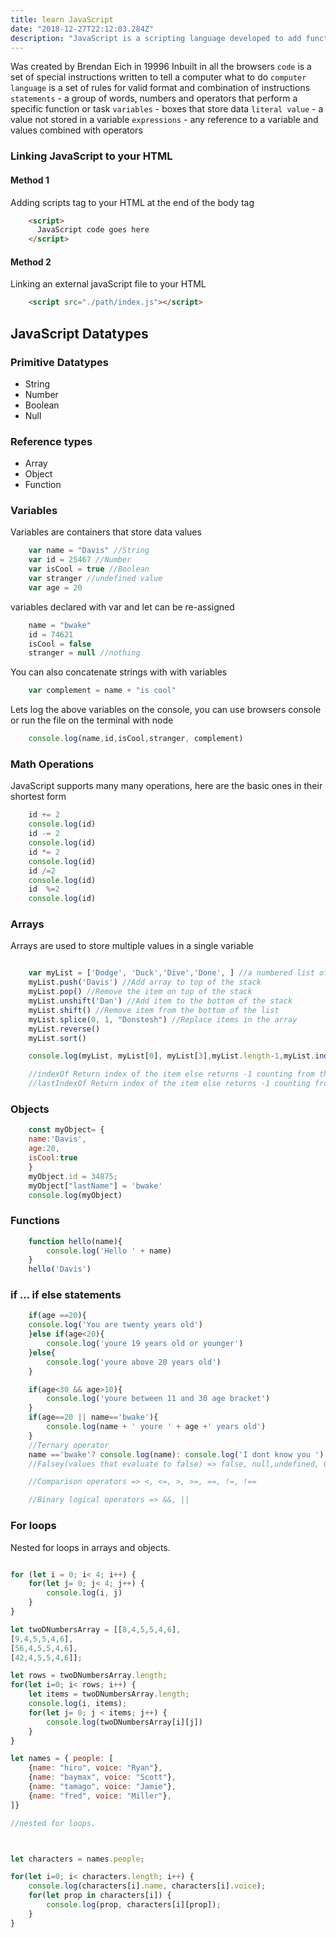 ```yaml
---
title: learn JavaScript
date: "2018-12-27T22:12:03.284Z"
description: "JavaScript is a scripting language developed to add functionality in the browser. It's use nowdays extends building mobile apps, creating servers, building desktop apps etc"
---
```


Was created by Brendan Eich in 19996
Inbuilt in all the browsers
```code``` is a set of special instructions written to tell a computer what to do
```computer language``` is  a set of rules for valid format and combination of instructions
```statements``` - a group of words, numbers and operators that perform a specific function or task
```variables``` - boxes that store data
```literal value``` - a value not stored in a variable
```expressions``` - any reference to a variable and values combined with operators

### Linking JavaScript to your HTML

#### Method 1

Adding scripts tag to your HTML at the end of the body tag

```html
    <script>
      JavaScript code goes here
    </script>
```

#### Method 2

Linking an external javaScript file to your HTML

```html
    <script src="./path/index.js"></script>
```

## JavaScript Datatypes

### Primitive Datatypes

* String
* Number
* Boolean
* Null

### Reference types

* Array
* Object
* Function

### Variables

Variables are containers that store data values

```javascript
    var name = "Davis" //String
    var id = 25467 //Number
    var isCool = true //Boolean
    var stranger //undefined value
    var age = 20
```

variables declared with var and let can be re-assigned

```javascript
    name = "bwake"
    id = 74621
    isCool = false
    stranger = null //nothing
```

You can also concatenate strings with with variables

```javascript
    var complement = name + "is cool"
```

Lets log the above variables on the console, you can use browsers console or run the file on the terminal with node

```javascript
    console.log(name,id,isCool,stranger, complement)
```

### Math Operations

JavaScript supports many many operations, here are the basic ones in their shortest form

```javascript
    id += 2
    console.log(id)
    id -= 2
    console.log(id)
    id *= 2
    console.log(id)
    id /=2
    console.log(id)
    id  %=2
    console.log(id)
```

### Arrays

Arrays are used to store multiple values in a single variable

```javascript

    var myList = ['Dodge', 'Duck','Dive','Done', ] //a numbered list of items
    myList.push('Davis') //Add array to top of the stack
    myList.pop() //Remove the item on top of the stack
    myList.unshift('Dan') //Add item to the bottom of the stack
    myList.shift() //Remove item from the bottom of the list
    myList.splice(0, 1, "Donstesh") //Replace items in the array
    myList.reverse()
    myList.sort()

    console.log(myList, myList[0], myList[3],myList.length-1,myList.indexOf('Duck'), myList.lastIndexOf('Duck'))

    //indexOf Return index of the item else returns -1 counting from the start
    //lastIndexOf Return index of the item else returns -1 counting from the end

```

### Objects

```javascript
    const myObject= {
    name:'Davis',
    age:20,
    isCool:true
    }
    myObject.id = 34875;
    myObject["lastName"] = 'bwake'
    console.log(myObject)
```

### Functions

```javascript
    function hello(name){
        console.log('Hello ' + name)
    }
    hello('Davis')
```

### if ... if else statements

```javascript
    if(age ==20){
    console.log('You are twenty years old')
    }else if(age<20){
        console.log('youre 19 years old or younger')
    }else{
        console.log('youre above 20 years old')
    }

    if(age<30 && age>10){
        console.log('youre between 11 and 30 age bracket')
    }
    if(age==20 || name=='bwake'){
        console.log(name + ' youre ' + age +' years old')
    }
    //Ternary operator
    name =='bwake'? console.log(name): console.log('I dont know you ')
    //Falsey(values that evaluate to false) => false, null,undefined, 0, "",'', NaN

    //Comparison operators => <, <=, >, >=, ==, !=, !==

    //Binary logical operators => &&, ||
```

### For loops

Nested for loops in arrays and objects.

```javascript

for (let i = 0; i< 4; i++) {
    for(let j= 0; j< 4; j++) {
        console.log(i, j)
    }
}

let twoDNumbersArray = [[8,4,5,5,4,6],
[9,4,5,5,4,6],
[56,4,5,5,4,6],
[42,4,5,5,4,6]];

let rows = twoDNumbersArray.length;
for(let i=0; i< rows; i++) {
    let items = twoDNumbersArray.length;
    console.log(i, items);
    for(let j= 0; j < items; j++) {
        console.log(twoDNumbersArray[i][j])
    }
}

let names = { people: [
    {name: "hiro", voice: "Ryan"},
    {name: "baymax", voice: "Scott"},
    {name: "tamago", voice: "Jamie"},
    {name: "fred", voice: "Miller"},
]}

//nested for loops.



let characters = names.people;

for(let i=0; i< characters.length; i++) {
    console.log(characters[i].name, characters[i].voice);
    for(let prop in characters[i]) {
        console.log(prop, characters[i][prop]);
    }
}

```
